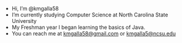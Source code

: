 - Hi, I’m @kmgalla58
- I’m currently studying Computer Science at North Carolina State University
- My Freshman year I began learning the basics of Java.
- You can reach me at kmgalla58@gmail.com or kmgalla5@ncsu.edu

<!---
kmgalla58/kmgalla58 is a ✨ special ✨ repository because its `README.md` (this file) appears on your GitHub profile.
You can click the Preview link to take a look at your changes.
--->
